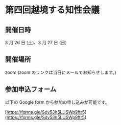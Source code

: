 # 第四回越境する知性会議

## 開催日時

3 月 26 日 (土)、3 月 27 日 (日)

## 開催場所

zoom (zoom のリンクは当日にメールでお知らせします。)

## 参加申込フォーム

以下の Google form から参加の申し込みが可能です。

[https://forms.gle/Sdy53h5LUSWp9ftr5](https://forms.gle/Sdy53h5LUSWp9ftr5)
